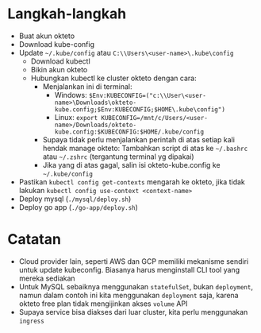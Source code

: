 # Langkah-langkah

* Buat akun okteto
* Download kube-config
* Update `~/.kube/config` atau `C:\\Users\<user-name>\.kube\config`
    - Download kubectl
    - Bikin akun okteto
    - Hubungkan kubectl ke cluster okteto dengan cara:
        - Menjalankan ini di terminal:
            - Windows: `$Env:KUBECONFIG=("c:\\User\<user-name>\Downloads\okteto-kube.config;$Env:KUBECONFIG;$HOME\.kube\config")`
            - Linux: `export KUBECONFIG=/mnt/c/Users/<user-name>/Downloads/okteto-kube.config:$KUBECONFIG:$HOME/.kube/config`
        - Supaya tidak perlu menjalankan perintah di atas setiap kali hendak manage okteto:
        Tambahkan script di atas ke `~/.bashrc` atau `~/.zshrc` (tergantung terminal yg dipakai)
        - Jika yang di atas gagal, salin isi okteto-kube.config ke `~/.kube/config`
* Pastikan `kubectl config get-contexts` mengarah ke okteto, jika tidak lakukan `kubectl config use-context <context-name>`
* Deploy mysql (`./mysql/deploy.sh`)
* Deploy go app (`./go-app/deploy.sh`)


# Catatan

* Cloud provider lain, seperti AWS dan GCP memiliki mekanisme sendiri untuk update kubeconfig. Biasanya harus menginstall CLI tool yang mereka sediakan
* Untuk MySQL sebaiknya menggunakan `statefulSet`, bukan `deployment`, namun dalam contoh ini kita menggunakan `deployment` saja, karena okteto free plan tidak mengijinkan akses `volume` API
* Supaya service bisa diakses dari luar cluster, kita perlu menggunakan `ingress`


